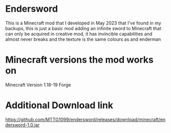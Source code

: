 # Endersword
This is a Minecraft mod that I developed in May 2023 that I've found in my backups, this is just a basic mod adding an infinite sword to Minecraft that can only be acquired in creative mod, it has invincible capabilities and almost never breaks and the texture is the same colours as and enderman

# Minecraft versions the mod works on
Minecraft Version 1.18-19 Forge 

# Additional Download link
https://github.com/MTTG1099/endersword/releases/download/minecraft/endersword-1.0.jar
